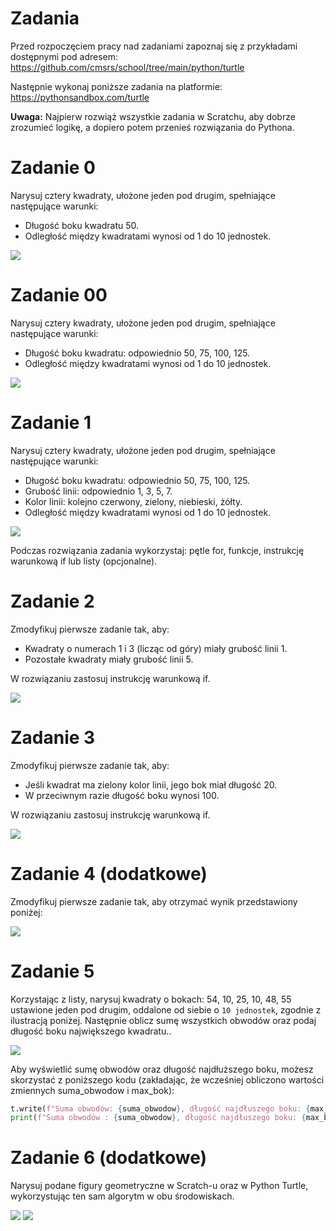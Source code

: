 # Zadania

Przed rozpoczęciem pracy nad zadaniami zapoznaj się z przykładami dostępnymi pod adresem:
https://github.com/cmsrs/school/tree/main/python/turtle

Następnie wykonaj poniższe zadania na platformie:
https://pythonsandbox.com/turtle

**Uwaga:** Najpierw rozwiąż wszystkie zadania w Scratchu, aby dobrze zrozumieć logikę, a dopiero potem przenieś rozwiązania do Pythona.

# Zadanie 0

Narysuj cztery kwadraty, ułożone jeden pod drugim, spełniające następujące warunki:

- Długość boku kwadratu 50.
- Odległość między kwadratami wynosi od 1 do 10 jednostek.

<img src="./img/task0.png" />


# Zadanie 00

Narysuj cztery kwadraty, ułożone jeden pod drugim, spełniające następujące warunki:

- Długość boku kwadratu: odpowiednio 50, 75, 100, 125.
- Odległość między kwadratami wynosi od 1 do 10 jednostek.

<img src="./img/task00.png" />


# Zadanie 1

Narysuj cztery kwadraty, ułożone jeden pod drugim, spełniające następujące warunki:

- Długość boku kwadratu: odpowiednio 50, 75, 100, 125.
- Grubość linii: odpowiednio 1, 3, 5, 7.
- Kolor linii: kolejno czerwony, zielony, niebieski, żółty.
- Odległość między kwadratami wynosi od 1 do 10 jednostek.

<img src="./img/task1.png" />

Podczas rozwiązania zadania wykorzystaj: pętle for, funkcje, instrukcję warunkową if lub listy (opcjonalne).


# Zadanie 2

Zmodyfikuj pierwsze zadanie tak, aby:

- Kwadraty o numerach 1 i 3 (licząc od góry) miały grubość linii 1.
- Pozostałe kwadraty miały grubość linii 5.

W rozwiązaniu zastosuj instrukcję warunkową if.

<img src="./img/task2.png" />

# Zadanie 3

Zmodyfikuj pierwsze zadanie tak, aby:

- Jeśli kwadrat ma zielony kolor linii, jego bok miał długość 20.
- W przeciwnym razie długość boku wynosi 100.

W rozwiązaniu zastosuj instrukcję warunkową if.

<img src="./img/task3.png" />

# Zadanie 4 (dodatkowe)

Zmodyfikuj pierwsze zadanie tak, aby otrzymać wynik przedstawiony poniżej:

<img src="./img/task4.png" />

# Zadanie 5

Korzystając z listy, narysuj kwadraty o bokach: 54, 10, 25, 10, 48, 55 ustawione jeden pod drugim, oddalone od siebie o ```10 jednostek```, zgodnie z ilustracją poniżej. Następnie oblicz sumę wszystkich obwodów oraz podaj długość boku największego kwadratu..

<img src="./img/task5.png" />

Aby wyświetlić sumę obwodów oraz długość najdłuższego boku, możesz skorzystać z poniższego kodu (zakładając, że wcześniej obliczono wartości zmiennych suma_obwodow i max_bok):

```python
t.write(f"Suma obwodów: {suma_obwodow}, długość najdłuszego boku: {max_bok}", font=("Arial", 16, "bold"))
print(f"Suma obwodów : {suma_obwodow}, długość najdłuszego boku: {max_bok} ")
````

# Zadanie 6 (dodatkowe)

Narysuj podane figury geometryczne w Scratch-u oraz w Python Turtle, wykorzystując ten sam algorytm w obu środowiskach.

<img src="../../scratch/szachownica_kwadraty_przekatne.png" >

<img src="../../python/lo/recursion/task4.png" >